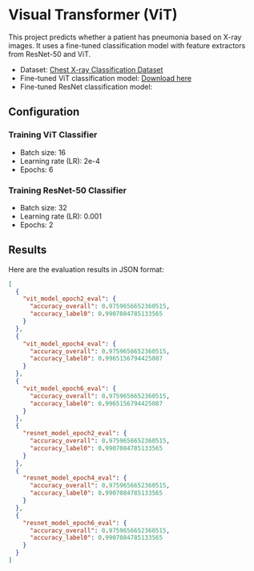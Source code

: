 # Visual Transformer (ViT)

This project predicts whether a patient has pneumonia based on X-ray images. It uses a fine-tuned classification model with feature extractors from ResNet-50 and ViT.

- Dataset: [Chest X-ray Classification Dataset](https://huggingface.co/datasets/trpakov/chest-xray-classification)
- Fine-tuned ViT classification model: [Download here](https://drive.google.com/file/d/1NGWYIu-d9GkdCoQTsCEiN5r9AdS5RbAR/view?usp=share_link)
- Fine-tuned ResNet classification model: 

## Configuration

### Training ViT Classifier
- Batch size: 16
- Learning rate (LR): 2e-4
- Epochs: 6

### Training ResNet-50 Classifier
- Batch size: 32
- Learning rate (LR): 0.001
- Epochs: 2

## Results

Here are the evaluation results in JSON format:

```json
[
  {
    "vit_model_epoch2_eval": {
      "accuracy_overall": 0.9759656652360515,
      "accuracy_label0": 0.9907084785133565
    }
  },
  {
    "vit_model_epoch4_eval": {
      "accuracy_overall": 0.9759656652360515,
      "accuracy_label0": 0.9965156794425087
    }
  },
  {
    "vit_model_epoch6_eval": {
      "accuracy_overall": 0.9759656652360515,
      "accuracy_label0": 0.9965156794425087
    }
  },
  {
    "resnet_model_epoch2_eval": {
      "accuracy_overall": 0.9759656652360515,
      "accuracy_label0": 0.9907084785133565
    }
  },
  {
    "resnet_model_epoch4_eval": {
      "accuracy_overall": 0.9759656652360515,
      "accuracy_label0": 0.9907084785133565
    }
  },
  {
    "resnet_model_epoch6_eval": {
      "accuracy_overall": 0.9759656652360515,
      "accuracy_label0": 0.9907084785133565
    }
  }
]
